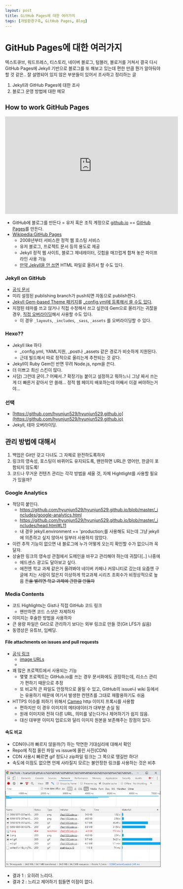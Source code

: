 ```yaml
---
layout: post
title: GitHub Pages에 대한 여러가지
tags: [개발환경구축, GitHub Pages, Blog]
---
```


# GitHub Pages에 대한 여러가지
텍스트큐브, 워드프레스, 티스토리, 네이버 블로그, 텀블러, 블로거를 거쳐서 결국 다시 GitHub Pages에 Jekyll 기반으로 블로그를 또 해보고 있는데 편한 만큼 뭔가 알아둬야 할 것 같은.. 잘 설명되어 있지 않은 부분들이 있어서 조사하고 정리하는 글

1. Jekyll과 GitHub Pages에 대한 조사
2. 블로그 운영 방법에 대한 메모


## How to work GitHub Pages

<div class="wrapper-youtube">
<iframe class="video-youtube" width="560" height="315" src="https://www.youtube.com/embed/2MsN8gpT6jY" frameborder="0" allow="accelerometer; autoplay; encrypted-media; gyroscope; picture-in-picture" allowfullscreen></iframe>
</div>

- GitHub에 블로그를 만든다 = 유저 혹은 조직 계정으로 [github.io](https://github.io) == [GitHub Pages](https://pages.github.com/)를 만든다.
- [Wikipedia:GitHub Pages](https://en.wikipedia.org/wiki/GitHub#GitHub_Pages)
  - 2008년부터 서비스한 정적 웹 호스팅 서비스
  - 유저 블로그, 프로젝트 문서 등의 용도로 제공
  - Jekyll 정적 웹 사이트, 블로그 제네레이터, 깃헙을 매끄럽게 합쳐 놓은 파이프라인 사용 가능
  - [만약 Jekyll을 안 쓰면](https://help.github.com/en/articles/using-a-static-site-generator-other-than-jekyll) HTML 파일로 올려서 할 수도 있다.

### Jekyll on GitHub
- [공식 문서](https://help.github.com/en/articles/using-jekyll-as-a-static-site-generator-with-github-pages)
- 미리 설정된 publishing branch가 push되면 자동으로 publish한다. 
- [Jekyll Gem-based Theme 패키지](https://jekyllrb.com/docs/themes/)를 [_config.yml에 등록해서 쓸 수도 있다](https://help.github.com/en/articles/adding-a-jekyll-theme-to-your-github-pages-site).
- 지정된 테마를 쓰고 않거나 직접 수정해서 쓰고 싶은데 Gem으로 올리기는 귀찮을 경우, [직접 오버라이딩](https://help.github.com/en/articles/adding-a-jekyll-theme-to-your-github-pages-site)해서 사용할 수도 있다.
  - 이 경우 `_layouts`, `_includes`, `_sass`, `_assets` 를 오버라이딩할 수 있다.

### Hexo??
- Jekyll like 하다
  - _config.yml, YAML지원, _post나 _assets 같은 경로가 비슷하게 지원된다.
  - 근데 빌드해서 따로 정적으로 올리는게 추천되는 것 같다.
- Jekyll이 Ruby Gem인 반면 무려 Node.js, npm을 쓴다.
- 더 이쁘고 최신 스킨이 많다.
- 사담) 그런데 굳이..? 어째서..? 확장기능 붙이고 설정하고 뭐하느니 그냥 짜서 쓰는게 더 빠른거 같아서 안 쓸래... 정적 웹 페이지 배포하는데 어째서 이걸 써야하는거야...

### 선택
- [https://github.com/hyunjun529/hyunjun529.github.io](https://github.com/hyunjun529/hyunjun529.github.io)
- Jekyll, 테마 오버라이딩.


## 관리 방법에 대해서
1. 백업은 Git만 갖고 다녀도 그 자체로 완전하도록하자
2. 링크의 영속성, 호스팅이 바뀌어도 유지되도록, 왠만하면 URL은 영어만, 한글이 포함되지 않도록!
3. 코드나 무거운 컨텐츠 관리는 각각 방법을 세울 것, 자체 Hightlight를 사용할 필요가 있을까?

### Google Analytics
- 적당히 붙인다.
  - https://github.com/hyunjun529/hyunjun529.github.io/blob/master/_includes/google-analytics.html
  - https://github.com/hyunjun529/hyunjun529.github.io/blob/master/_includes/head.html#L11
  - 내 경우 jekyll.environment == 'production;를 사용해도 되는데 그냥 jekyll에 의존하고 싶지 않아서 일부러 사용하지 않았다.
- 이런 추적 기능이 없으면 내 블로그에 누가 어떻게 오는지 확인할 수가 없으니까 꼭 달자.
- 상술한 링크의 영속성 관점에서 도메인을 바꾸고 관리해야 하는데 귀찮다[..] 나중에
  - 에드센스 광고도 달아보고 싶다.
  - 에전엔 학교 과제 같은거 올려봐야 네이버 카페나 커뮤니티로 갔는데 요즘엔 구글에 치는 사람이 많은지 이상하게 학교과제 시리즈 조회수가 비정상적으로 높음 ~~돈을 벌려면 학교 과제에 관한걸 만들자~~

### Media Contents
- 코드 Highlights는 Gist나 직접 GitHub 코드 링크
  - 왠만하면 코드 스샷은 자제하자
- 이미지는 후술한 방법을 사용하자
- 큰 용량 파일은 Git으로 관리하기 보다는 외부 링크로 만들 것(Git LFS가 싫음)
- 동영상은 유튜브, 임베딩.

#### File attachments on issues and pull requests
- [공식 링크](https://help.github.com/en/articles/file-attachments-on-issues-and-pull-requests)
  - [image URLs](https://help.github.com/en/articles/about-anonymized-image-urls)
  - 
- 꽤 많은 프로젝트에서 사용되는 기능
  - 몇몇 프로젝트는 GitHub.io를 쓰는 경우 문서화에도 권장하는데, 리소스 관리가 편하기 때문으로 추정
  - 또 비교적 큰 파일도 안정적으로 올릴 수 있고, GitHub의 issue나 wiki 등에서는 유용하기 때문에 여기서 발생한 컨텐츠를 그대로 재활용하기도 쉬움
- HTTPS 이슈를 피하기 위해서 [Cameo](https://github.com/atmos/camo) http 이미지 프록시를 사용함
  - 편하지만 이 경우 이미지의 메타데이터가 대부분 손실 됨
  - 원래 이미지와 전혀 다른 URL, 의미를 넣는다거나 제어하기가 쉽지 않음.
  - 대신 대부분 이미지 업로드와 달리 이미지 원본을 보존해주는 장점이 있다.

#### 속도 비교
- CDN이니까 빠르지 않을까(?) 하는 막연한 기대심리에 대해서 확인
- Repo에 직접 올린 파일 vs issue에 올린 사진(CDN)
- CDN 사용시 빠르면 gif 정도나 zip파일 링크는 그 쪽으로 땡길만 하다!
- 속도에 이점도 없으면 언제 사라질지 모르는 불안정한 링크를 사용하는 것은 비추

![compare.png](/assets/resource/19-06-15/3.PNG)

- 결과 1 : 오히려 느리다.
- 결과 2 : 느리고 제어하기 힘들면 이점이 없다.
